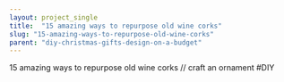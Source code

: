 ```yaml
---
layout: project_single
title:  "15 amazing ways to repurpose old wine corks"
slug: "15-amazing-ways-to-repurpose-old-wine-corks"
parent: "diy-christmas-gifts-design-on-a-budget"
---
```

15 amazing ways to repurpose old wine corks // craft an ornament #DIY
